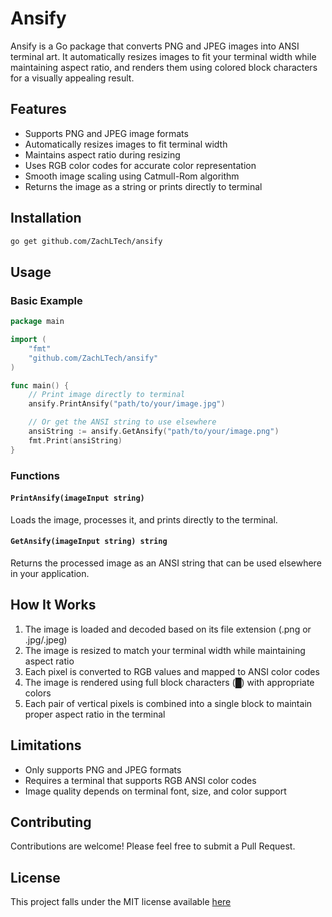 # Ansify

Ansify is a Go package that converts PNG and JPEG images into ANSI terminal art. It automatically resizes images to fit your terminal width while maintaining aspect ratio, and renders them using colored block characters for a visually appealing result.

## Features

- Supports PNG and JPEG image formats
- Automatically resizes images to fit terminal width
- Maintains aspect ratio during resizing
- Uses RGB color codes for accurate color representation
- Smooth image scaling using Catmull-Rom algorithm
- Returns the image as a string or prints directly to terminal

## Installation

```bash
go get github.com/ZachLTech/ansify
```

## Usage

### Basic Example

```go
package main

import (
    "fmt"
    "github.com/ZachLTech/ansify"
)

func main() {
    // Print image directly to terminal
    ansify.PrintAnsify("path/to/your/image.jpg")

    // Or get the ANSI string to use elsewhere
    ansiString := ansify.GetAnsify("path/to/your/image.png")
    fmt.Print(ansiString)
}
```

### Functions

#### `PrintAnsify(imageInput string)`
Loads the image, processes it, and prints directly to the terminal.

#### `GetAnsify(imageInput string) string`
Returns the processed image as an ANSI string that can be used elsewhere in your application.

## How It Works

1. The image is loaded and decoded based on its file extension (.png or .jpg/.jpeg)
2. The image is resized to match your terminal width while maintaining aspect ratio
3. Each pixel is converted to RGB values and mapped to ANSI color codes
4. The image is rendered using full block characters (█) with appropriate colors
5. Each pair of vertical pixels is combined into a single block to maintain proper aspect ratio in the terminal

## Limitations

- Only supports PNG and JPEG formats
- Requires a terminal that supports RGB ANSI color codes
- Image quality depends on terminal font, size, and color support

## Contributing

Contributions are welcome! Please feel free to submit a Pull Request.

## License

This project falls under the MIT license available [here](./LICENSE)
